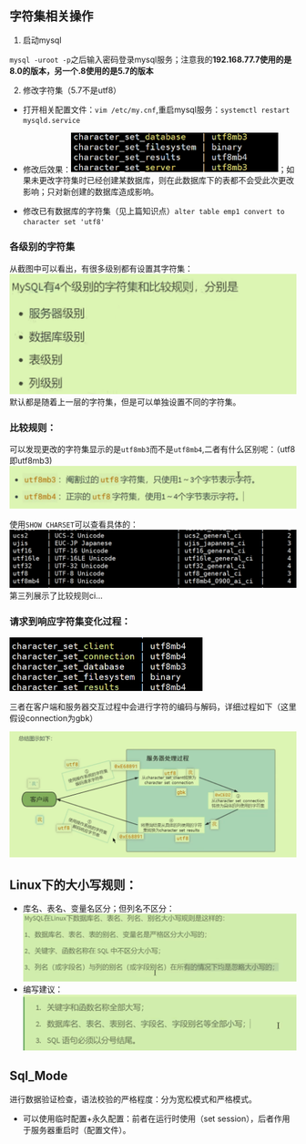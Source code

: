 ## 字符集相关操作

1. 启动mysql

`mysql -uroot -p`之后输入密码登录mysql服务；注意我的**192.168.77.7使用的是8.0的版本，另一个.8使用的是5.7的版本**

2. 修改字符集（5.7不是utf8）

- 打开相关配置文件：`vim /etc/my.cnf`,重启mysql服务：`systemctl restart mysqld.service`   

- 修改后效果：<img src="./../../Pic/image-20231228192028221.png" alt="image-20231228192028221" style="zoom:50%;" />；如果未更改字符集时已经创建某数据库，则在此数据库下的表都不会受此次更改影响；只对新创建的数据库造成影响。

- 修改已有数据库的字符集（见上篇知识点）`alter table emp1 convert to character set 'utf8'`

### 各级别的字符集

从截图中可以看出，有很多级别都有设置其字符集：<img src="./../../Pic/image-20231228193435478.png" alt="image-20231228193435478" style="zoom:50%;" />默认都是随着上一层的字符集，但是可以单独设置不同的字符集。

### 比较规则：

可以发现更改的字符集显示的是`utf8mb3`而不是`utf8mb4`,二者有什么区别呢：（utf8即utf8mb3)<img src="./../../Pic/image-20231228194247847.png" alt="image-20231228194247847" style="zoom:50%;" />

使用`SHOW CHARSET`可以查看具体的：<img src="./../../Pic/image-20231228194545571.png" alt="image-20231228194545571" style="zoom:50%;" />第三列展示了比较规则ci...

### 请求到响应字符集变化过程：

<img src="./../../Pic/image-20231228195252197.png" alt="image-20231228195252197" style="zoom:50%;" />

三者在客户端和服务器交互过程中会进行字符的编码与解码，详细过程如下（这里假设connection为gbk）

<img src="./../../Pic/image-20231228200014509.png" alt="image-20231228200014509" style="zoom:50%;" />

## Linux下的大小写规则：

- 库名、表名、变量名区分；但列名不区分：<img src="./../../Pic/image-20231228201108982.png" alt="image-20231228201108982" style="zoom:50%;" />
- 编写建议：<img src="./../../Pic/image-20231228201440031.png" alt="image-20231228201440031" style="zoom:50%;" />

## Sql_Mode

进行数据验证检查，语法校验的严格程度：分为宽松模式和严格模式。

- 可以使用临时配置+永久配置：前者在运行时使用（set session），后者作用于服务器重启时（配置文件）。
